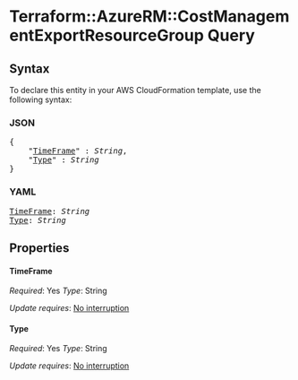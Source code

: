 # Terraform::AzureRM::CostManagementExportResourceGroup Query

## Syntax

To declare this entity in your AWS CloudFormation template, use the following syntax:

### JSON

<pre>
{
    "<a href="#timeframe" title="TimeFrame">TimeFrame</a>" : <i>String</i>,
    "<a href="#type" title="Type">Type</a>" : <i>String</i>
}
</pre>

### YAML

<pre>
<a href="#timeframe" title="TimeFrame">TimeFrame</a>: <i>String</i>
<a href="#type" title="Type">Type</a>: <i>String</i>
</pre>

## Properties

#### TimeFrame

_Required_: Yes
_Type_: String

_Update requires_: [No interruption](https://docs.aws.amazon.com/AWSCloudFormation/latest/UserGuide/using-cfn-updating-stacks-update-behaviors.html#update-no-interrupt)

#### Type

_Required_: Yes
_Type_: String

_Update requires_: [No interruption](https://docs.aws.amazon.com/AWSCloudFormation/latest/UserGuide/using-cfn-updating-stacks-update-behaviors.html#update-no-interrupt)

